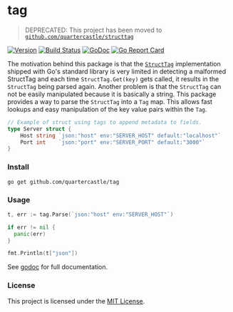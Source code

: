 # tag

> DEPRECATED: This project has been moved to [`github.com/quartercastle/structtag`](http://github.com/quartercastle/structtag)

[![Version](https://img.shields.io/github/release/quartercastle/tag.svg)](https://github.com/quartercastle/tag/releases)
[![Build Status](https://travis-ci.org/quartercastle/tag.svg?branch=master)](https://travis-ci.org/quartercastle/tag)
[![GoDoc](https://godoc.org/github.com/quartercastle/tag?status.svg)](https://godoc.org/github.com/quartercastle/tag)
[![Go Report Card](https://goreportcard.com/badge/github.com/quartercastle/tag)](https://goreportcard.com/report/github.com/quartercastle/tag)


The motivation behind this package is that the [`StructTag`](https://github.com/golang/go/blob/0377f061687771eddfe8de78d6c40e17d6b21a39/src/reflect/type.go#L1110)
implementation shipped with Go's standard library is very limited in
detecting a malformed StructTag and each time `StructTag.Get(key)` gets called,
it results in the `StructTag` being parsed again. Another problem is that the
`StructTag` can not be easily manipulated because it is basically a string.
This package provides a way to parse the `StructTag` into a `Tag` map. This
allows fast lookups and easy manipulation of the key value pairs within the
`Tag`.

```go
// Example of struct using tags to append metadata to fields.
type Server struct {
	Host string `json:"host" env:"SERVER_HOST" default:"localhost"`
	Port int    `json:"port" env:"SERVER_PORT" default:"3000"`
}
```

### Install
```
go get github.com/quartercastle/tag
```

### Usage
```go
t, err := tag.Parse(`json:"host" env:"SERVER_HOST"`)

if err != nil {
  panic(err)
}

fmt.Println(t["json"])
```
See [godoc](https://godoc.org/github.com/quartercastle/tag) for full documentation.

### License
This project is licensed under the [MIT License](https://github.com/quartercastle/tag/blob/master/LICENSE).
